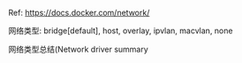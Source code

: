 
Ref: https://docs.docker.com/network/

网络类型: bridge[default], host, overlay, ipvlan, macvlan, none

网络类型总结(Network driver summary
